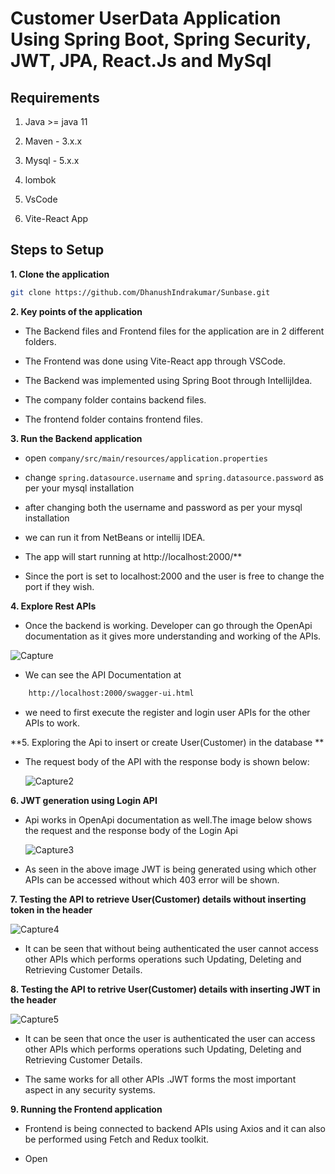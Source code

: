 # Customer UserData Application Using Spring Boot, Spring Security, JWT, JPA, React.Js and MySql

## Requirements

1. Java >= java 11

2. Maven - 3.x.x

3. Mysql - 5.x.x

4. lombok

5. VsCode

6. Vite-React App

## Steps to Setup

**1. Clone the application**

```bash
git clone https://github.com/DhanushIndrakumar/Sunbase.git
```
**2. Key points of the application**

+ The Backend files and Frontend files for the application are in 2 different folders.

+ The Frontend was done using Vite-React app through VSCode.

+ The Backend was implemented using Spring Boot through IntellijIdea.

+ The company folder contains backend files.

+ The frontend folder contains frontend files.


**3. Run the Backend application**

+ open `company/src/main/resources/application.properties`

+ change `spring.datasource.username` and `spring.datasource.password` as per your mysql installation

+ after changing both the username and password as per your mysql installation
  
+ we can run it from NetBeans or intellij IDEA.

+ The app will start running at http://localhost:2000/**
  
+ Since the port is set to localhost:2000 and the user is free to change the port if they wish.

**4. Explore Rest APIs**

+ Once the backend is working. Developer can go through the OpenApi documentation as it gives more understanding and working of the APIs.

 ![Capture](https://github.com/DhanushIndrakumar/Sunbase/assets/111871670/8d61a020-e1d0-423f-8148-3b61fb6c3406)

+ We can see the API Documentation at

```bash
    http://localhost:2000/swagger-ui.html
```
+ we need to first execute the register and login user APIs for the other APIs to work.

**5. Exploring the Api to insert or create User(Customer) in the database **

+ The request body of the API with the response body is shown below:

  ![Capture2](https://github.com/DhanushIndrakumar/Sunbase/assets/111871670/22f803a8-880f-4c0e-a8b5-bd6336262841)

**6. JWT generation using Login API**

+ Api works in OpenApi documentation as well.The image below shows the request and the response body of the Login Api

  ![Capture3](https://github.com/DhanushIndrakumar/Sunbase/assets/111871670/a9e7a5cf-1110-4152-994f-49a2cddc7d14)

+ As seen in the above image JWT is being generated using which other APIs can be accessed without which 403 error will be shown.

**7. Testing the API to retrieve User(Customer) details without inserting token in the header**

![Capture4](https://github.com/DhanushIndrakumar/Sunbase/assets/111871670/a111ff6d-263b-4ea8-af75-6f7ff964ff3e)

+ It can be seen that without being authenticated the user cannot access other APIs which performs operations such Updating, Deleting and Retrieving Customer Details.

**8. Testing the API to retrive User(Customer) details with inserting JWT in the header**

![Capture5](https://github.com/DhanushIndrakumar/Sunbase/assets/111871670/93af5701-7196-4b93-a565-b58322a0e52d)

+ It can be seen that once the user is authenticated the user can access other APIs which performs operations such Updating, Deleting and Retrieving Customer Details.

+ The same works for all other APIs .JWT forms the most important aspect in any security systems.

**9. Running the Frontend application**

+ Frontend is being connected to backend APIs using Axios and it can also be performed using Fetch and Redux toolkit.

+  Open





  



  

  

  

